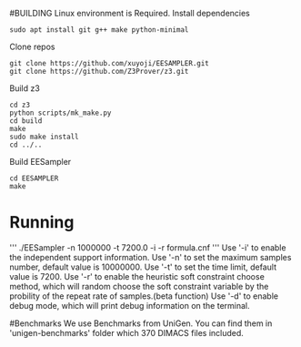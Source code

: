 #BUILDING
Linux environment is Required.
Install dependencies
```
sudo apt install git g++ make python-minimal
```

Clone repos
```
git clone https://github.com/xuyoji/EESAMPLER.git
git clone https://github.com/Z3Prover/z3.git
```

Build z3
```
cd z3
python scripts/mk_make.py
cd build
make
sudo make install
cd ../..
```

Build EESampler

```
cd EESAMPLER
make
```

# Running
'''
./EESampler -n 1000000 -t 7200.0 -i -r formula.cnf
'''
Use '-i' to enable the independent support information.
Use '-n' to set the maximum samples number, default value is 10000000.
Use '-t' to set the time limit, default value is 7200.
Use '-r' to enable the heuristic soft constraint choose method, which will random choose the soft constraint variable by the probility of the repeat rate of samples.(beta function)
Use '-d' to enable debug mode, which will print debug information on the terminal.

#Benchmarks
We use Benchmarks from UniGen. You can find them in 'unigen-benchmarks' folder which 370 DIMACS files included.



